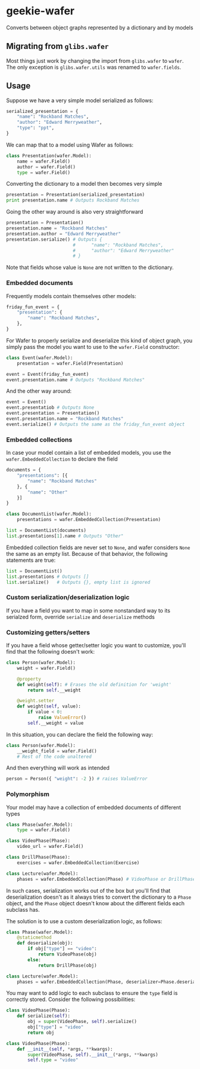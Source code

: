 # geekie-wafer

Converts between object graphs represented by a dictionary and by models

## Migrating from `glibs.wafer`

Most things just work by changing the import from `glibs.wafer` to `wafer`. The only exception is `glibs.wafer.utils` was renamed to `wafer.fields`.

## Usage

Suppose we have a very simple model serialized as follows:

```py
serialized_presentation = {
    "name": "Rockband Matches",
    "author": "Edward Merryweather",
    "type": "ppt",
}
```

We can map that to a model using Wafer as follows:

```py
class Presentation(wafer.Model):
    name = wafer.Field()
    author = wafer.Field()
    type = wafer.Field()
```

Converting the dictionary to a model then becomes very simple

```py
presentation = Presentation(serialized_presentation)
print presentation.name # Outputs Rockband Matches
```

Going the other way around is also very straightforward

```py
presentation = Presentation()
presentation.name = "Rockband Matches"
presentation.author = "Edward Merryweather"
presentation.serialize() # Outputs {
                         #      "name": "Rockband Matches",
                         #      "author": "Edward Merryweather"
                         # }
```

Note that fields whose value is `None` are not written to the dictionary.

### Embedded documents

Frequently models contain themselves other models:

```py
friday_fun_event = {
    "presentation": {
        "name": "Rockband Matches",
    },
}
```

For Wafer to properly serialize and deserialize this kind of object graph, you simply pass the model you want to use to the `wafer.Field` constructor:

```py
class Event(wafer.Model):
    presentation = wafer.Field(Presentation)

event = Event(friday_fun_event)
event.presentation.name # Outputs "Rockband Matches"
```

And the other way around:

```py
event = Event()
event.presentatiob # Outputs None
event.presentation = Presentation()
event.presentation.name = "Rockband Matches"
event.serialize() # Outputs the same as the friday_fun_event object
```

### Embedded collections

In case your model contain a list of embedded models, you use the `wafer.EmbeddedCollection` to declare the field

```py
documents = {
    "presentations": [{
        "name": "Rockband Matches"
    }, {
        "name": "Other"
    }]
}

class DocumentList(wafer.Model):
    presentations = wafer.EmbeddedCollection(Presentation)

list = DocumentList(documents)
list.presentations[1].name # Outputs "Other"
```

Embedded collection fields are never set to `None`, and wafer considers `None` the same as an empty list. Because of that behavior, the following statements are true:

```py
list = DocumentList()
list.presentations # Outputs []
list.serialize()   # Outputs {}, empty list is ignored
```

### Custom serialization/deserialization logic

If you have a field you want to map in some nonstandard way to its serialzed form, override `serialize` and `deserialize` methods

### Customizing getters/setters

If you have a field whose getter/setter logic you want to customize, you'll find that the following doesn't work:

```py
class Person(wafer.Model):
    weight = wafer.Field()

    @property
    def weight(self): # Erases the old definition for 'weight'
        return self.__weight

    @weight.setter
    def weight(self, value):
        if value < 0:
            raise ValueError()
        self.__weight = value
```

In this situation, you can declare the field the following way:

```py
class Person(wafer.Model):
    __weight_field = wafer.Field()
    # Rest of the code unaltered
```

And then everything will work as intended

```py
person = Person({ "weight": -2 }) # raises ValueError
```

### Polymorphism

Your model may have a collection of embedded documents of different types

```py
class Phase(wafer.Model):
    type = wafer.Field()

class VideoPhase(Phase):
    video_url = wafer.Field()

class DrillPhase(Phase):
    exercises = wafer.EmbeddedCollection(Exercise)

class Lecture(wafer.Model):
    phases = wafer.EmbeddedCollection(Phase) # VideoPhase or DrillPhase
```

In such cases, serialization works out of the box but you'll find that deserialization doesn't as it always tries to convert the dictionary to a `Phase` object, and the `Phase` object doesn't know about the different fields each subclass has.

The solution is to use a custom deserialization logic, as follows:

```py
class Phase(wafer.Model):
    @staticmethod
    def deserialize(obj):
        if obj["type"] == "video":
            return VideoPhase(obj)
        else:
            return DrillPhase(obj)

class Lecture(wafer.Model):
    phases = wafer.EmbeddedCollection(Phase, deserializer=Phase.deserialize)
```

You may want to add logic to each subclass to ensure the `type` field is correctly stored. Consider the following possibilities:

````py
class VideoPhase(Phase):
    def serialize(self):
        obj = super(VideoPhase, self).serialize()
        obj["type"] = "video"
        return obj

class VideoPhase(Phase):
    def __init__(self, *args, **kwargs):
        super(VideoPhase, self).__init__(*args, **kwargs)
        self.type = "video"
````
